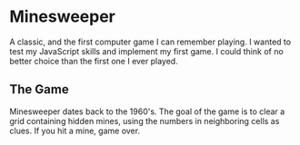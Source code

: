# Minesweeper

A classic, and the first computer game I can remember playing. I wanted to test my JavaScript skills and implement my first game. I could think of no better choice than the first one I ever played.

## The Game

Minesweeper dates back to the 1960's. The goal of the game is to clear a grid containing hidden mines, using the numbers in neighboring cells as clues. If you hit a mine, game over.

